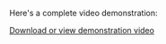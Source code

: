 Here's a complete video demonstration:

[Download or view demonstration video](demonstration-video.mp4)

